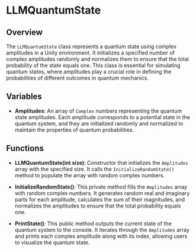 # LLMQuantumState

## Overview
The `LLMQuantumState` class represents a quantum state using complex amplitudes in a Unity environment. It initializes a specified number of complex amplitudes randomly and normalizes them to ensure that the total probability of the state equals one. This class is essential for simulating quantum states, where amplitudes play a crucial role in defining the probabilities of different outcomes in quantum mechanics.

## Variables

- **Amplitudes**: An array of `Complex` numbers representing the quantum state amplitudes. Each amplitude corresponds to a potential state in the quantum system, and they are initialized randomly and normalized to maintain the properties of quantum probabilities.

## Functions

- **LLMQuantumState(int size)**: Constructor that initializes the `Amplitudes` array with the specified size. It calls the `InitializeRandomState()` method to populate the array with random complex numbers.

- **InitializeRandomState()**: This private method fills the `Amplitudes` array with random complex numbers. It generates random real and imaginary parts for each amplitude, calculates the sum of their magnitudes, and normalizes the amplitudes to ensure that the total probability equals one.

- **PrintState()**: This public method outputs the current state of the quantum system to the console. It iterates through the `Amplitudes` array and prints each complex amplitude along with its index, allowing users to visualize the quantum state.